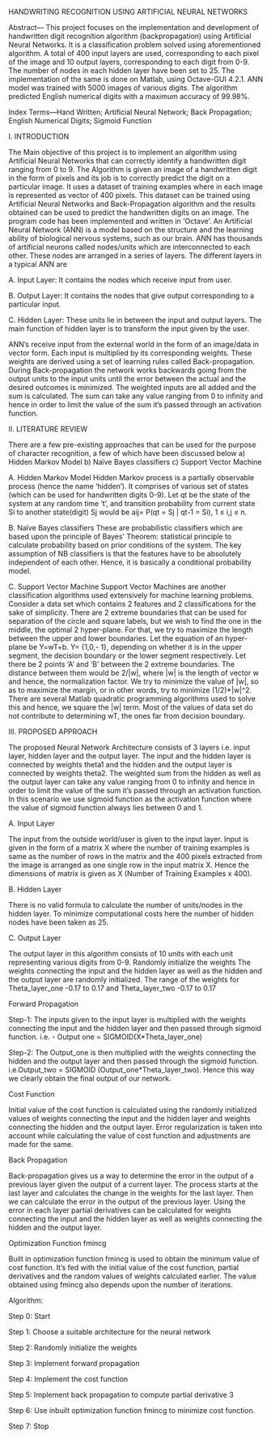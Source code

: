 HANDWRITING RECOGNITION USING ARTIFICIAL NEURAL NETWORKS

Abstract— This project focuses on the implementation and development of handwritten digit recognition algorithm (backpropagation) using Artificial Neural Networks. It is a classification problem solved using aforementioned algorithm. A total of 400 input layers are used, corresponding to each pixel of the image and 10 output layers, corresponding to each digit from 0-9. The number of nodes in each hidden layer have been set to 25. The implementation of the same is done on Matlab, using Octave-GUI 4.2.1. ANN model was trained with 5000 images of various digits. The algorithm predicted English numerical digits with a maximum accuracy of 99.98%. 

Index Terms—Hand Written; Artificial Neural Network; Back Propagation; English Numerical Digits; Sigmoid Function


I.	INTRODUCTION 

The Main objective of this project is to implement an algorithm using Artificial Neural Networks that can correctly identify a handwritten digit ranging from 0 to 9. The Algorithm is given an image of a handwritten digit in the form of pixels and its job is to correctly predict the digit on a particular image. It uses a dataset of training examples where in each image is represented as vector of 400 pixels. This dataset can be trained using Artificial Neural Networks and Back-Propagation algorithm and the results obtained can be used to predict the handwritten digits on an image. The program code has been implemented and written in ‘Octave’. An Artificial Neural Network (ANN) is a model based on the structure and the learning ability of biological nervous systems, such as our brain. ANN has thousands of artificial neurons called nodes/units which are interconnected to each other. These nodes are arranged in a series of layers. The different layers in a typical ANN are 

A. Input Layer: It contains the nodes which receive input from user.

B. Output Layer: It contains the nodes that give output corresponding to a particular input. 

C. Hidden Layer: These units lie in between the input and output layers. The main function of hidden layer is to transform the input given by the user. 


ANN’s receive input from the external world in the form of an image/data in vector form. Each input is multiplied by its corresponding weights. These weights are derived using a set of learning rules called Back-propagation. During Back-propagation the network works backwards going from the output units to the input units until the error between the actual and the desired outcomes is minimized. The weighted inputs are all added and the sum is calculated. The sum can take any value ranging from 0 to infinity and hence in order to limit the value of the sum it’s passed through an activation function.


II.	LITERATURE REVIEW 

There are a few pre-existing approaches that can be used for the purpose of character recognition, a few of which have been discussed below a) Hidden Markov Model b) Naïve Bayes classifiers c) Support Vector Machine 

A. Hidden Markov Model Hidden Markov process is a partially observable process (hence the name ‘hidden’). It comprises of various set of states (which can be used for handwritten digits 0-9). Let qt be the state of the system at any random time ‘t’, and transition probability from current state Si to another state(digit) Sj would be aij= P(qt = Sj | qt-1 = Si), 1 ≤ i,j ≤ n. 

B. Naïve Bayes classifiers These are probabilistic classifiers which are based upon the principle of Bayes’ Theorem: statistical principle to calculate probability based on prior conditions of the system. The key assumption of NB classifiers is that the features have to be absolutely independent of each other. Hence, it is basically a conditional probability model. 

C. Support Vector Machine Support Vector Machines are another classification algorithms used extensively for machine learning problems. Consider a data set which contains 2 features and 2 classifications for the sake of simplicity. There are 2 extreme boundaries that can be used for separation of the circle and square labels, but we wish to find the one in the middle, the optimal 2 hyper-plane. For that, we try to maximize the length between the upper and lower boundaries. Let the equation of an hyper-plane be Y=wT+b. Y= {1,0,- 1}, depending on whether it is in the upper segment, the decision boundary or the lower segment respectively. Let there be 2 points ‘A’ and ‘B’ between the 2 extreme boundaries. The distance between them would be 2/|w|, where |w| is the length of vector w and hence, the normalization factor. We try to minimize the value of |w|, so as to maximize the margin, or in other words, try to minimize (1/2)*|w|^2. There are several Matlab quadratic programming algorithms used to solve this and hence, we square the |w| term. Most of the values of data set do not contribute to determining wT, the ones far from decision boundary.

III.	PROPOSED APPROACH 

The proposed Neural Network Architecture consists of 3 layers i.e. input layer, hidden layer and the output layer. The input and the hidden layer is connected by weights theta1 and the hidden and the output layer is connected by weights theta2. The weighted sum from the hidden as well as the output layer can take any value ranging from 0 to infinity and hence in order to limit the value of the sum it’s passed through an activation function. In this scenario we use sigmoid function as the activation function where the value of sigmoid function always lies between 0 and 1. 


A.	Input Layer 

The input from the outside world/user is given to the input layer. Input is given in the form of a matrix X where the number of training examples is same as the number of rows in the matrix and the 400 pixels extracted from the image is arranged as one single row in the input matrix X. Hence the dimensions of matrix is given as X (Number of Training Examples x 400).

B.	Hidden Layer 

There is no valid formula to calculate the number of units/nodes in the hidden layer. To minimize computational costs here the number of hidden nodes have been taken as 25. 

C.	Output Layer 

The output layer in this algorithm consists of 10 units with each unit representing various digits from 0-9. 
Randomly initialize the weights 
The weights connecting the input and the hidden layer as well as the hidden and the output layer are randomly initialized. The range of the weights for Theta_layer_one -0.17 to 0.17 and Theta_layer_two -0.17 to 0.17 


Forward Propagation 

Step-1: The inputs given to the input layer is multiplied with the weights connecting the input and the hidden layer and then passed through sigmoid function. i.e. - Output one = SIGMOID(X*Theta_layer_one)

Step-2: The Output_one is then multiplied with the weights connecting the hidden and the output layer and then passed through the sigmoid function. i.e.Output_two = SIGMOID (Output_one*Theta_layer_two). Hence this way we clearly obtain the final output of our network. 


Cost Function

Initial value of the cost function is calculated using the randomly initialized values of weights connecting the input and the hidden layer and weights connecting the hidden and the output layer. Error regularization is taken into account while calculating the value of cost function and adjustments are made for the same.


Back Propagation 

Back-propagation gives us a way to determine the error in the output of a previous layer given the output of a current layer. The process starts at the last layer and calculates the change in the weights for the last layer. Then we can calculate the error in the output of the previous layer. Using the error in each layer partial derivatives can be calculated for weights connecting the input and the hidden layer as well as weights connecting the hidden and the output layer. 


Optimization Function fmincg

Built in optimization function fmincg is used to obtain the minimum value of cost function. It’s fed with the initial value of the cost function, partial derivatives and the random values of weights calculated earlier. The value obtained using fmincg also depends upon the number of iterations. 


Algorithm: 

Step 0: Start 

Step 1: Choose a suitable architecture for the neural network

Step 2: Randomly initialize the weights 

Step 3: Implement forward propagation 

Step 4: Implement the cost function 

Step 5: Implement back propagation to compute partial derivative 3 

Step 6: Use inbuilt optimization function fmincg to minimize cost function. 

Step 7: Stop

